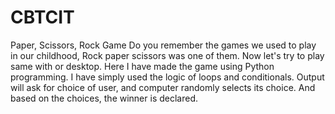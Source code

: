 # CBTCIT
Paper, Scissors, Rock Game
Do you remember the games we used to play in our childhood, Rock paper scissors was one of them. Now let's try to play same with or desktop. Here I have made the game using Python programming. I have simply used the logic of loops and conditionals. Output will ask for choice of user, and computer randomly selects its choice. And based on the choices, the winner is declared.

